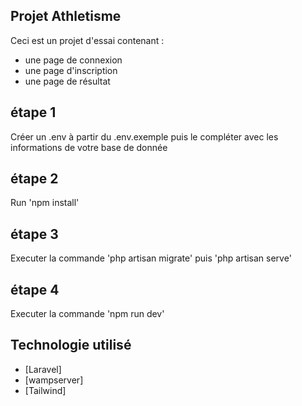 ## Projet Athletisme

Ceci est un projet d'essai contenant :
- une page de connexion
- une page d'inscription
- une page de résultat

## étape 1
Créer un .env à partir du .env.exemple puis le compléter avec les informations de votre base
de donnée

## étape 2
Run 'npm install'

## étape 3
Executer la commande 'php artisan migrate' puis 'php artisan serve'

## étape 4
Executer la commande 'npm run dev'


## Technologie utilisé
- [Laravel]
- [wampserver]
- [Tailwind]
